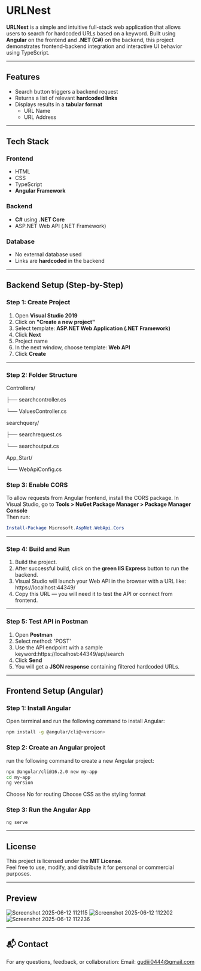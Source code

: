 #  URLNest

**URLNest** is a simple and intuitive full-stack web application that allows users to search for hardcoded URLs based on a keyword. Built using **Angular** on the frontend and **.NET (C#)** on the backend, this project demonstrates frontend-backend integration and interactive UI behavior using TypeScript.

---

##  Features
  
- Search button triggers a backend request  
- Returns a list of relevant **hardcoded links**  
- Displays results in a **tabular format**  
  - URL Name  
  - URL Address  

---

##  Tech Stack

###  Frontend

- HTML  
- CSS  
- TypeScript  
- **Angular Framework**

###  Backend

- **C#** using **.NET Core**    
- ASP.NET Web API (.NET Framework)

###  Database

-  No external database used  
- Links are **hardcoded** in the backend

---

##  Backend Setup (Step-by-Step)

###  Step 1: Create Project

1. Open **Visual Studio 2019**
2. Click on **"Create a new project"**
3. Select template: **ASP.NET Web Application (.NET Framework)**
4. Click **Next**
5. Project name
6. In the next window, choose template: **Web API**
7. Click **Create**

---

###  Step 2: Folder Structure

Controllers/

├── searchcontroller.cs

└── ValuesController.cs

searchquery/

├── searchrequest.cs

└── searchoutput.cs

App_Start/

└── WebApiConfig.cs

###  Step 3: Enable CORS

To allow requests from Angular frontend, install the CORS package.
In Visual Studio, go to **Tools > NuGet Package Manager > Package Manager Console**  
Then run:

```powershell
Install-Package Microsoft.AspNet.WebApi.Cors
```

---

###  Step 4: Build and Run

1. Build the project.
2. After successful build, click on the **green IIS Express** button to run the backend.
3. Visual Studio will launch your Web API in the browser with a URL like: https://localhost:44349/
4. Copy this URL — you will need it to test the API or connect from frontend.

---

###  Step 5: Test API in Postman

1. Open **Postman**
2. Select method: 'POST'
3. Use the API endpoint with a sample keyword:https://localhost:44349/api/search
4. Click **Send**
5. You will get a **JSON response** containing filtered hardcoded URLs.

---

##  Frontend Setup (Angular)

###  Step 1: Install Angular  
Open terminal and run the following command to install Angular:
```bash
npm install -g @angular/cli@<version>
```
###  Step 2: Create an Angular project
run the following command to create a new Angular project:
```bash
npx @angular/cli@16.2.0 new my-app
cd my-app
ng version
```
Choose No for routing
Choose CSS as the styling format

### Step 3: Run the Angular App
```bash
ng serve
```

---

## License

This project is licensed under the **MIT License**.  
Feel free to use, modify, and distribute it for personal or commercial purposes.

---

## Preview
![Screenshot 2025-06-12 112115](https://github.com/user-attachments/assets/8d46fcfd-274e-4740-ba7a-056bafc8e100)
![Screenshot 2025-06-12 112202](https://github.com/user-attachments/assets/fe586748-9abc-48be-a6fb-d1f9c5d63674)
![Screenshot 2025-06-12 112236](https://github.com/user-attachments/assets/1523c361-4b8a-4871-a506-2f9cc202908c)

---

## 📬 Contact

For any questions, feedback, or collaboration:
Email: gudiii0444@gmail.com




